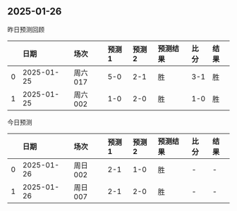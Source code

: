 

 ## 2025-01-26

昨日预测回顾

|    | 日期       | 场次    | 预测1   | 预测2   | 预测结果   | 比分   | 结果   |
|---:|:-----------|:--------|:--------|:--------|:-----------|:-------|:-------|
|  0 | 2025-01-25 | 周六017 | 5-0     | 2-1     | 胜         | 3-1    | 胜     |
|  1 | 2025-01-25 | 周六002 | 1-0     | 2-0     | 胜         | 1-0    | 胜     |

今日预测

|    | 日期       | 场次    | 预测1   | 预测2   | 预测结果   | 比分   | 结果   |
|---:|:-----------|:--------|:--------|:--------|:-----------|:-------|:-------|
|  0 | 2025-01-26 | 周日002 | 2-1     | 1-0     | 胜         | -      | -      |
|  1 | 2025-01-26 | 周日007 | 2-1     | 2-0     | 胜         | -      | -      |
